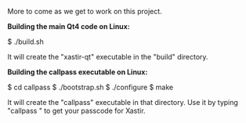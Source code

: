 
More to come as we get to work on this project.


**Building the main Qt4 code on Linux:**

  $ ./build.sh

It will create the "xastir-qt" executable in the "build" directory.


**Building the callpass executable on Linux:**

  $ cd callpass
  $ ./bootstrap.sh
  $ ./configure
  $ make

It will create the "callpass" executable in that directory. Use it by typing "callpass <callsign>" to get your passcode for Xastir.


